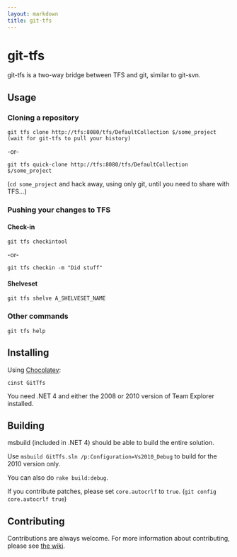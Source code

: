 ```yaml
---
layout: markdown
title: git-tfs
---
```


# git-tfs

git-tfs is a two-way bridge between TFS and git, similar to git-svn.

## Usage

### Cloning a repository

    git tfs clone http://tfs:8080/tfs/DefaultCollection $/some_project
    (wait for git-tfs to pull your history)

-or-

    git tfs quick-clone http://tfs:8080/tfs/DefaultCollection $/some_project

(`cd some_project` and hack away, using only git, until you need to share with TFS...)

### Pushing your changes to TFS

#### Check-in

    git tfs checkintool 

-or-

    git tfs checkin -m "Did stuff"

#### Shelveset

    git tfs shelve A_SHELVESET_NAME

### Other commands

    git tfs help


## Installing

Using [Chocolatey](http://chocolatey.org/):

``` cinst GitTfs ```

You need .NET 4 and either the 2008 or 2010 version of Team Explorer installed.


## Building

msbuild (included in .NET 4) should be able to build the entire solution.

Use `msbuild GitTfs.sln /p:Configuration=Vs2010_Debug` to build for the 2010 version only.

You can also do `rake build:debug`.

If you contribute patches, please set `core.autocrlf` to `true`. (`git config core.autocrlf true`)

## Contributing

Contributions are always welcome. For more information about contributing,
please see [the wiki](http://github.com/git-tfs/git-tfs/wiki/Contributing).
